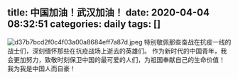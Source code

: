 title: 中国加油！武汉加油！
date: 2020-04-04 08:32:51
categories: daily
tags: []
---
![d37b7bcd2f0c4f03a00a8684eff7a87d.jpeg][1]
特别敬佩那些奋战在抗疫一线的战士们，深刻缅怀那些在抗疫战场上逝去的英雄们。
作为新时代的中国青年，我会更加努力，致敬时刻保卫中国的最可爱的人们，为祖国奉献自己的生命价值！
我为我是中国人而自豪！


  [1]: /old_images/2020/04/4165605798.jpeg
